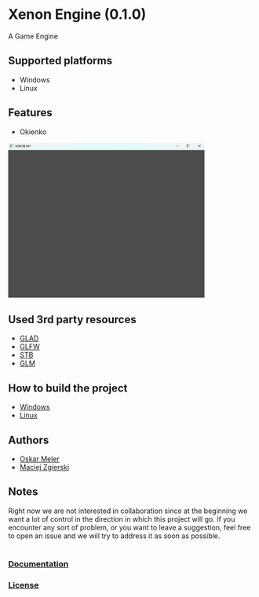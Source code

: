 # Xenon Engine (0.1.0)

A Game Engine 



## Supported platforms

- Windows
- Linux

## Features

- Okienko 
<img src=ReadmeAssets/okienko.png width=400>

## Used 3rd party resources 

- [GLAD](https://github.com/Dav1dde/glad)
- [GLFW](https://github.com/glfw/glfw)
- [STB](https://github.com/nothings/stb)
- [GLM](https://github.com/g-truc/glm)

## How to build the project

- [Windows](ReadmeAssets/README_BuildW.md)
- [Linux](ReadmeAssets/README_BuildL.md)

## Authors

- [Oskar Meler](https://github.com/frogrammer9)
- [Maciej Zgierski](https://github.com/GoscZnickiem)

## Notes
Right now we are not interested in collaboration since at the beginning  we want a lot of control in the direction in which this project will go. 
If you encounter any sort of problem, or you want to leave a suggestion, feel free to open an issue and we will try to address it as soon as possible.   

#  
### [Documentation](ReadmeDocumentation/Docs.md)
### [License](LICENSE)
